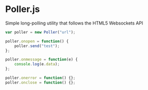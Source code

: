 Poller.js
=========

Simple long-polling utility that follows the HTML5 Websockets API

```javascript
var poller = new Poller("url");

poller.onopen = function() {
    poller.send("test");
};

poller.onmessage = function(e) {
    console.log(e.data);
};

poller.onerror = function() {};
poller.onclose = function() {};
```
